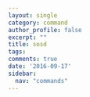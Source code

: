 ```yaml
---
layout: single
category: command
author_profile: false
excerpt: ""
title: sosd
tags:
comments: true
date: '2016-09-17'
sidebar:
  nav: "commands"
---
```

